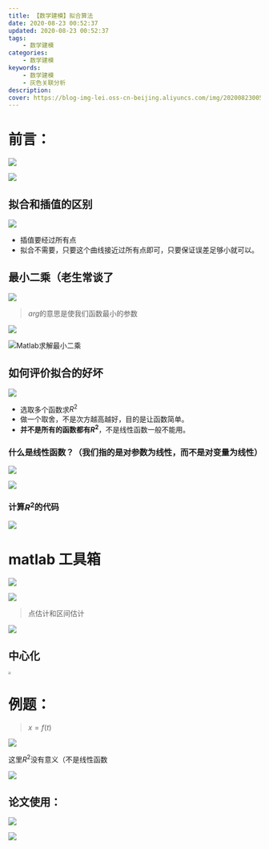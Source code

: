 ```yaml
---
title: 【数学建模】拟合算法
date: 2020-08-23 00:52:37
updated: 2020-08-23 00:52:37
tags:
    - 数学建模
categories:
    - 数学建模
keywords:
    - 数学建模
    - 灰色关联分析
description:
cover: https://blog-img-lei.oss-cn-beijing.aliyuncs.com/img/20200823005538.png
---
```


# 前言：

![](figures/拟合算法/image-20200822232315265.png)

![](https://blog-img-lei.oss-cn-beijing.aliyuncs.com/img/image-20200822232605096.png)

## 拟合和插值的区别

![](https://blog-img-lei.oss-cn-beijing.aliyuncs.com/img/image-20200822232330488.png)

+ 插值要经过所有点
+ 拟合不需要，只要这个曲线接近过所有点即可，只要保证误差足够小就可以。

## 最小二乘（老生常谈了

![](https://blog-img-lei.oss-cn-beijing.aliyuncs.com/img/image-20200822234917506.png)

> $arg$的意思是使我们函数最小的参数

![](https://blog-img-lei.oss-cn-beijing.aliyuncs.com/img/image-20200822235203575.png)

![Matlab求解最小二乘](https://blog-img-lei.oss-cn-beijing.aliyuncs.com/img/image-20200822235412968.png)

## 如何评价拟合的好坏

![](https://blog-img-lei.oss-cn-beijing.aliyuncs.com/img/image-20200823001031412.png)

+ 选取多个函数求$R^2$
+ 做一个取舍，不是次方越高越好，目的是让函数简单。
+ **并不是所有的函数都有$R^2$**，不是线性函数一般不能用。

### 什么是线性函数？（我们指的是对参数为线性，而不是对变量为线性）

![](https://blog-img-lei.oss-cn-beijing.aliyuncs.com/img/image-20200823001106906.png)

![](https://blog-img-lei.oss-cn-beijing.aliyuncs.com/img/image-20200823001242735.png)

### 计算$R^2$的代码

![](https://blog-img-lei.oss-cn-beijing.aliyuncs.com/img/image-20200823001517809.png)

# matlab 工具箱

![](https://blog-img-lei.oss-cn-beijing.aliyuncs.com/img/image-20200823001809078.png)

![](figures/拟合算法/image-20200823002020869.png)

> 点估计和区间估计

![](https://blog-img-lei.oss-cn-beijing.aliyuncs.com/img/image-20200823002553166.png)

## 中心化

<img src="figures/拟合算法/image-20200823002524265.png" style="zoom:33%;" />

# 例题：

> $x=f(t)$

![](https://blog-img-lei.oss-cn-beijing.aliyuncs.com/img/image-20200823002917315.png)

这里$R^2$没有意义（不是线性函数

![](https://blog-img-lei.oss-cn-beijing.aliyuncs.com/img/image-20200823003727472.png)

## 论文使用：

![](https://blog-img-lei.oss-cn-beijing.aliyuncs.com/img/image-20200823004836146.png)

![](https://blog-img-lei.oss-cn-beijing.aliyuncs.com/img/image-20200823004916611.png)